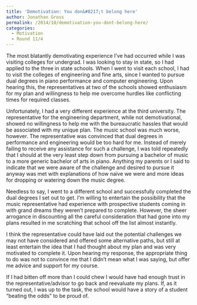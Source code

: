 ```yaml
---
title: 'Demotivation: You don&#8217;t belong here'
author: Jonathan Gross
permalink: /2014/10/demotivation-you-dont-belong-here/
categories:
  - Motivation
  - Round 11/4
---
```

The most blatantly demotivating experience I&#8217;ve had occurred while I was visiting colleges for undergrad. I was looking to stay in state, so I had applied to the three in state schools. When I went to visit each school, I had to visit the colleges of engineering and fine arts, since I wanted to pursue dual degrees in piano performance and computer engineering. Upon hearing this, the representatives at two of the schools showed enthusiasm for my plan and willingness to help me overcome hurdles like conflicting times for required classes.

Unfortunately, I had a very different experience at the third university. The representative for the engineering department, while not demotivational, showed no willingness to help me with the bureaucratic hassles that would be associated with my unique plan. The music school was much worse, however. The representative was convinced that dual degrees in performance and engineering would be too hard for me. Instead of merely failing to receive any assistance for such a challenge, I was told repeatedly that I should at the very least step down from pursuing a bachelor of music to a more generic bachelor of arts in piano. Anything my parents or I said to indicate that we were aware of the challenge and desired to pursue it anyway was met with explanations of how naïve we were and more ideas for dropping or watering down the music degree.

Needless to say, I went to a different school and successfully completed the dual degrees I set out to get. I&#8217;m willing to entertain the possibility that the music representative had experience with prospective students coming in with grand dreams they weren&#8217;t prepared to complete. However, the sheer arrogance in discounting all the careful consideration that had gone into my plans resulted in me scratching that school off the list almost instantly.

I think the representative could have laid out the potential challenges we may not have considered and offered some alternative paths, but still at least entertain the idea that I had thought about my plan and was very motivated to complete it. Upon hearing my response, the appropriate thing to do was not to convince me that I didn&#8217;t mean what I was saying, but offer me advice and support for my course.

If I had bitten off more than I could chew I would have had enough trust in the representative/advisor to go back and reevaluate my plans. If, as it turned out, I was up to the task, the school would have a story of a student &#8220;beating the odds&#8221; to be proud of.
